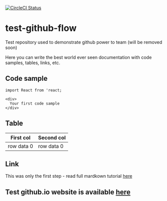 [![CircleCI Status](https://circleci.com/gh/OpusCapita/test-github-flow/tree/master.svg?style=shield&circle-token=:circle-token)](https://circleci.com/gh/OpusCapita/test-github-flow)

# test-github-flow
Test repository used to demonstrate github power to team (will be removed soon)

Here you can write the best world ever seen documentation with code samples, tables, links, etc.

## Code sample
```
import React from 'react;

<div>
  Your first code sample
</div>

```

## Table
| First col  | Second col |
| ---------- | -----------|
| row data 0 | row data 0 |

## Link
This was only the first step - read full mardkown tutorial [here](https://guides.github.com/features/mastering-markdown/)

## Test github.io website is available [here](https://opuscapita.github.io/test-github-flow/)
